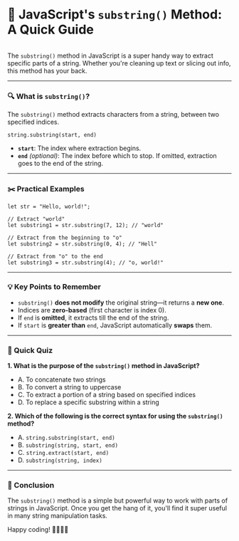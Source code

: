 # 🌟 JavaScript's `substring()` Method: A Quick Guide

<img src="https://agunechembaekene.wordpress.com/wp-content/uploads/2024/10/6015105009924031169.jpg?w=1024" alt="" class="wp-image-1649" />

The `substring()` method in JavaScript is a super handy way to extract specific parts of a string. Whether you're cleaning up text or slicing out info, this method has your back.

---

### 🔍 What is `substring()`?

The `substring()` method extracts characters from a string, between two specified indices.

```
string.substring(start, end)
```

* **`start`**: The index where extraction begins.
* **`end`** *(optional)*: The index before which to stop. If omitted, extraction goes to the end of the string.

---

### ✂️ Practical Examples

```
let str = "Hello, world!";

// Extract "world"
let substring1 = str.substring(7, 12); // "world"

// Extract from the beginning to "o"
let substring2 = str.substring(0, 4); // "Hell"

// Extract from "o" to the end
let substring3 = str.substring(4); // "o, world!"
```

---

### 💡 Key Points to Remember

* `substring()` **does not modify** the original string—it returns a **new one**.
* Indices are **zero-based** (first character is index 0).
* If `end` is **omitted**, it extracts till the end of the string.
* If `start` is **greater than** `end`, JavaScript automatically **swaps** them.

---

### 🧠 Quick Quiz

**1. What is the purpose of the `substring()` method in JavaScript?**

* A. To concatenate two strings
* B. To convert a string to uppercase
* C. To extract a portion of a string based on specified indices
* D. To replace a specific substring within a string

**2. Which of the following is the correct syntax for using the `substring()` method?**

* A. `string.substring(start, end)`
* B. `substring(string, start, end)`
* C. `string.extract(start, end)`
* D. `substring(string, index)`

---

### 🎯 Conclusion

The `substring()` method is a simple but powerful way to work with parts of strings in JavaScript. Once you get the hang of it, you'll find it super useful in many string manipulation tasks.

Happy coding! 👨‍💻👩‍💻
